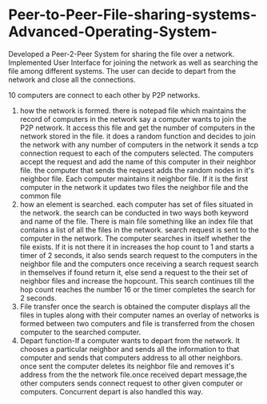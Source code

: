 # Peer-to-Peer-File-sharing-systems-Advanced-Operating-System-
Developed a Peer-2-Peer System for sharing the file over a network. Implemented User Interface for joining the network as well as searching the file among different systems. The user can decide to depart from the network and close all the connections. 

10 computers are connect to each other by P2P networks.
1) how the network is formed.
there is notepad file which maintains the record of computers in the network
say a computer wants to join the P2P network. It access this file and get the number of computers in the network stored in the file.
it does a random function and decides to join the network with any number of computers in the network
it sends a tcp connection request to each of the computers selected. The computers accept the request and add the name of this computer in their neighbor file.
the computer that sends the request adds the random nodes in it's neighbor file. Each computer  maintains it neighbor file.
If it is the first computer in the network it updates two files the neighbor file and the common file
2) how an element is searched.
each computer has set of files situated in the network. the search can be conducted in two ways both keyword and name of the file. There is main file something like an index file that contains a list of all the files in the network.
search request is sent to the computer  in the network. The computer searches in itself whether the file exists. If it is not there it in increases the hop count to 1 and starts a timer of 2 seconds, it also sends search request to the computers in the neighbor file and the computers once receiving a search request search in themselves if found return it, else send a  request to the their set of neighbor files and increase the hopcount. This search continues till the hop count reaches the number 16 or the timer completes the search for 2 seconds.
3) File transfer
   once the search is obtained the computer displays all the files in tuples along with their computer names
an overlay of networks is formed between two computers and file is transferred from the chosen computer to the searched computer.
4) Depart function-If a computer wants to depart from the network. It chooses a particular neighbor and sends all the information to that computer and sends that computers address to all other neighbors.
once sent the computer deletes its neighbor file and removes it's address from the the  network file.once received depart message,the other computers sends connect request to other given computer or computers.
Concurrent depart is also handled this way.

